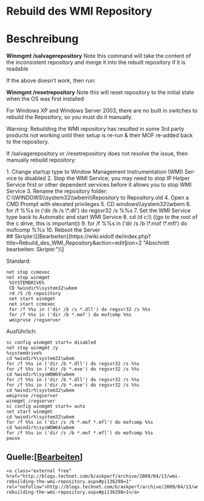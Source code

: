 # Rebuild des WMI Repository

# <span class="mw-headline" id="bkmrk-beschreibung-1">Beschreibung</span>

**Winmgmt /salvagerepository** Note this command will take the content of the inconsistent repository and merge it into the rebuilt repository if it is readable

If the above doesn’t work, then run:

**Winmgmt /resetrepository** Note this will reset repository to the initial state when the OS was first installed

For Windows XP and Windows Server 2003, there are no built in switches to rebuild the Repository, so you must do it manually.

Warning: Rebuilding the WMI repository has resulted in some 3rd party products not working until their setup is re-run &amp; their MOF re-added back to the repository.

  
If /salvagerepository or /resetrepository does not resolve the issue, then manually rebuild repository:

<div class="vector-body" id="bkmrk-change-startup-type-"><div class="mw-body-content mw-content-ltr" dir="ltr" lang="de"><div class="mw-parser-output">1. Change startup type to Window Management Instrumentation (WMI) Service to disabled
2. Stop the WMI Service; you may need to stop IP Helper Service first or other dependent services before it allows you to stop WMI Service
3. Rename the repository folder: C:\\WINDOWS\\system32\\wbem\\Repository to Repository.old
4. Open a CMD Prompt with elevated privileges
5. CD windows\\system32\\wbem
6. for /f %%s in ('dir /b /s \*.dll') do regsvr32 /s %%s
7. Set the WMI Service type back to Automatic and start WMI Service
8. cd /d c:\\ ((go to the root of the c drive, this is important))
9. for /f %%s in ('dir /s /b \*.mof \*.mfl') do mofcomp %%s
10. Reboot the Server

</div></div></div>## <span class="mw-headline" id="bkmrk-skripte%3A">Skripte:</span><span class="mw-editsection"><span class="mw-editsection-bracket">\[</span>[Bearbeiten](https://wiki.eidolf.de/index.php?title=Rebuild_des_WMI_Repository&action=edit&section=2 "Abschnitt bearbeiten: Skripte:")<span class="mw-editsection-bracket">\]</span></span>

Standard:

```
net stop ccmexec
net stop winmgmt
 %SYSTEMDRIVE%
 CD %windir%\system32\wbem
 rd /S /Q repository
 net start winmgmt
 net start ccmexec
 for /f %%s in ('dir /b /s *.dll') do regsvr32 /s %%s
 for /f %%s in ('dir /b *.mof') do mofcomp %%s
 wmiprvse /regserver
```

Ausführlich:

```
sc config winmgmt start= disabled
net stop winmgmt /y
%systemdrive%
cd %windir%\system32\wbem
for /f %%s in ('dir /b *.dll') do regsvr32 /s %%s
for /f %%s in ('dir /b *.exe') do regsvr32 /s %%s
cd %windir%\sysWOW64\wbem
for /f %%s in ('dir /b *.dll') do regsvr32 /s %%s
for /f %%s in ('dir /b *.exe') do regsvr32 /s %%s
cd %windir%\system32\wbem
wmiprvse /regserver 
winmgmt /regserver 
sc config winmgmt start= auto
net start winmgmt
cd %windir%\system32\wbem
for /f %%s in ('dir /s /b *.mof *.mfl') do mofcomp %%s
cd %windir%\sysWOW64\wbem
for /f %%s in ('dir /s /b *.mof *.mfl') do mofcomp %%s
pause
```

## <span class="mw-headline" id="bkmrk-quelle%3A">Quelle:</span><span class="mw-editsection"><span class="mw-editsection-bracket">\[</span>[Bearbeiten](https://wiki.eidolf.de/index.php?title=Rebuild_des_WMI_Repository&action=edit&section=3 "Abschnitt bearbeiten: Quelle:")<span class="mw-editsection-bracket">\]</span></span>

```
<a class="external free" href="http://blogs.technet.com/b/askperf/archive/2009/04/13/wmi-rebuilding-the-wmi-repository.aspx#pi136298=1" rel="nofollow">http://blogs.technet.com/b/askperf/archive/2009/04/13/wmi-rebuilding-the-wmi-repository.aspx#pi136298=1</a>
```